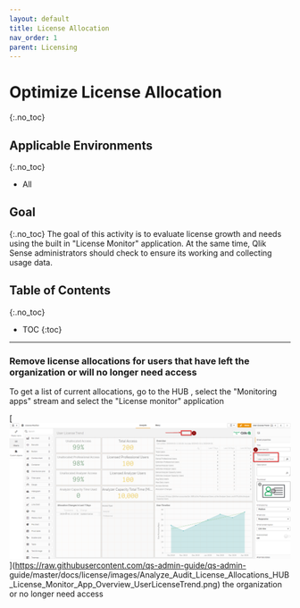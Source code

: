 ```yaml
---
layout: default
title: License Allocation
nav_order: 1
parent: Licensing
---
```


# Optimize License Allocation <i class="fas fa-tools fa-xs" title="Tooling | Pre-Built Solutions"></i> <i class="fas fa-dolly-flatbed fa-xs" title="Shipped | Native Capability"></i> 
{:.no_toc}

## Applicable Environments 
{:.no_toc}
- All

## Goal
{:.no_toc}
The goal of this activity is to evaluate license growth and needs using the built in "License Monitor" application. At the same time, Qlik Sense administrators should check to ensure its working and collecting usage data. 

## Table of Contents
{:.no_toc}

* TOC
{:toc}
-------------------------

### Remove license allocations for users that have left the organization or will no longer need access

To get a list of current allocations, go to the HUB , select the "Monitoring apps" stream and select the "License monitor" application

[![Analyze_Audit_License_Allocations_HUB_License_Monitor_App_Overview_UserLicenseTrend.png](images/Analyze_Audit_License_Allocations_HUB_License_Monitor_App_Overview_UserLicenseTrend.png)](https://raw.githubusercontent.com/qs-admin-guide/qs-admin-
guide/master/docs/license/images/Analyze_Audit_License_Allocations_HUB_License_Monitor_App_Overview_UserLicenseTrend.png)
 the organization or no longer need access <i class="fas fa-dolly-flatbed fa-xs" title="Shipped | Native Capability"></i> 




